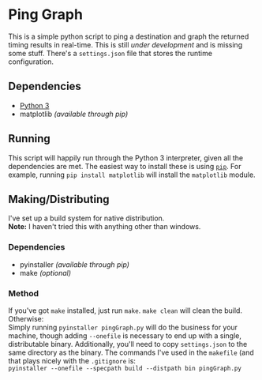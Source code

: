 #  Ping Graph
This is a simple python script to ping a destination and graph the returned timing results in real-time.
This is still _under development_ and is missing some stuff.
There's a `settings.json` file that stores the runtime configuration.

##  Dependencies
-  [Python 3](https://www.python.org/)
-  matplotlib _(available through pip)_

##  Running
This script will happily run through the Python 3 interpreter, given all the dependencies are met.
The easiest way to install these is using [`pip`](https://pypi.org/project/pip/).
For example, running `pip install matplotlib` will install the `matplotlib` module.

##  Making/Distributing
I've set up a build system for native distribution.  
**Note:**  I haven't tried this with anything other than windows.

###  Dependencies
-  pyinstaller _(available through pip)_
-  make _(optional)_

###  Method
If you've got `make` installed, just run `make`.  `make clean` will clean the build.  Otherwise:  
Simply running `pyinstaller pingGraph.py` will do the business for your machine, though adding `--onefile` is necessary to end up with a single, distributable binary.
Additionally, you'll need to copy `settings.json` to the same directory as the binary.
The commands I've used in the `makefile` (and that plays nicely with the `.gitignore` is:  
`pyinstaller --onefile --specpath build --distpath bin pingGraph.py`
